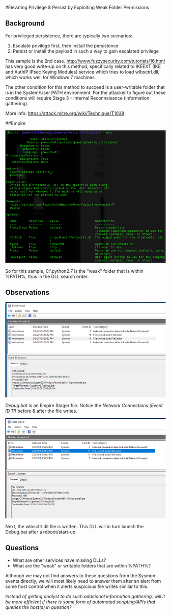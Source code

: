 #Elevating Privilege & Persist by Exploiting Weak Folder Permissions

## Background

For privileged persistence, there are typically two scenarios:

1. Escalate privilege first, then install the persistence
2. Persist or install the payload in such a way to gain escalated privilege

This sample is the 2nd case. http://www.fuzzysecurity.com/tutorials/16.html has very good write-up on this method, specifically related to IKEEXT (IKE and AuthIP IPsec Keying Modules) service which tries to load wlbsctrl.dll, which works well for Windows 7 machines. 

The other condition for this method to succeed is a user-writable folder that is in the System/User PATH environment. For the attacker to figure out these conditions will require Stage 3 - Internal Reconnaisance (information gathering).

More info: https://attack.mitre.org/wiki/Technique/T1038

##Empire

![](img/empire.png)

So for this sample, C:\python2.7 is the "weak" folder that is within %PATH%, thus in the DLL search order.  

## Observations

![writebat](img/writebat.png)

*Debug.bat* is an Empire Stager file. Notice the *Network Connections (Event ID 11)* before & after the file writes.

![writedll](img/writedll.png)

Next, the wlbsctrl.dll file is written. This DLL will in turn launch the Debug.bat after a reboot/start-up.

## Questions

* What are other services have missing DLLs?
* What are the "weak" or writable folders that are within %PATH%?

Although we may not find answers to these questions from the Sysmon events directly, we will most likely need to answer them after an alert from some host control when it alerts suspicious file writes similar to this. 

*Instead of getting analyst to do such additional information gathering, will it be more efficient if there is some form of automated scripting/APIs that queries the host(s) in question?*